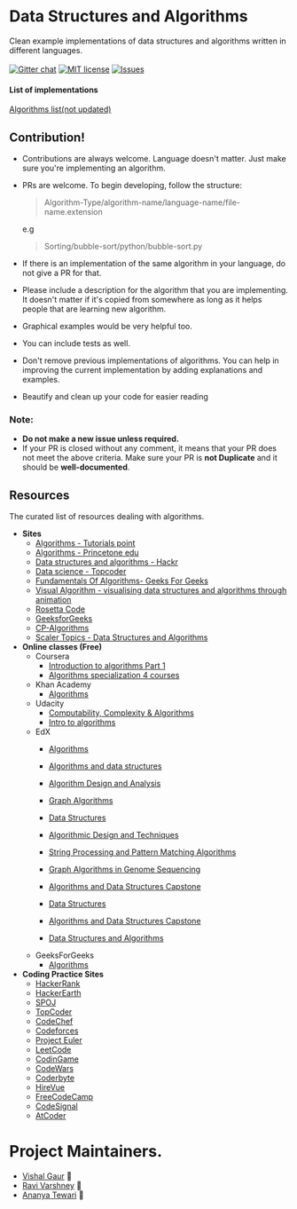 # Data Structures and Algorithms 
Clean example implementations of data structures and algorithms written in different languages.
<br><br>
[![Gitter chat](https://badges.gitter.im/VAR-solutions/Algorithms.png)](https://gitter.im/VAR-solutions/Algorithms "Gitter chat")
[![MIT license](http://img.shields.io/badge/license-MIT-brightgreen.svg)](http://opensource.org/licenses/MIT)
[![Issues](http://img.shields.io/github/issues/VAR-solutions/Algorithms.svg)](https://github.com/VAR-solutions/Algorithms/issues)
#### List of implementations

[Algorithms list(not updated)](#)

## Contribution!
 * Contributions are always welcome. Language doesn't matter. Just make sure you're implementing an algorithm.
 * PRs are welcome. To begin developing, follow the structure:

   > Algorithm-Type/algorithm-name/language-name/file-name.extension
   
   e.g
   > Sorting/bubble-sort/python/bubble-sort.py

 * If there is an implementation of the same algorithm in your language, do not give a PR for that.
 * Please include a description for the algorithm that you are implementing. It doesn't matter if it's copied from somewhere as long as it helps people that are learning new algorithm.
 * Graphical examples would be very helpful too.
 * You can include tests as well.
 * Don't remove previous implementations of algorithms. You can help in improving the current implementation by adding explanations and examples.
 * Beautify and clean up your code for easier reading
 
 ### Note:
 * **Do not make a new issue unless required.**
 * If your PR is closed without any comment, it means that your PR does not meet the above criteria. Make sure your PR is **not Duplicate** and it should be **well-documented**.


## Resources

 The curated list of resources dealing with algorithms.

 * **Sites**
   * [Algorithms - Tutorials point](https://www.tutorialspoint.com/data_structures_algorithms/index.htm)
   * [Algorithms - Princetone edu](http://algs4.cs.princeton.edu/home/)
   * [Data structures and algorithms - Hackr](https://hackr.io/tutorials/learn-data-structures-algorithms)
   * [Data science - Topcoder](https://www.topcoder.com/community/data-science/data-science-tutorials/)
   * [Fundamentals Of Algorithms- Geeks For Geeks](http://www.geeksforgeeks.org/fundamentals-of-algorithms/)
   * [Visual Algorithm - visualising data structures and algorithms through animation](https://visualgo.net/en)
   * [Rosetta Code](http://rosettacode.org/wiki/Rosetta_Code)
   * [GeeksforGeeks](https://www.geeksforgeeks.org)
   * [CP-Algorithms](https://cp-algorithms.com)
   * [Scaler Topics - Data Structures and Algorithms](https://www.scaler.com/topics/data-structures/)
* **Online classes (Free)**
  * Coursera 
      * [Introduction to algorithms Part 1](https://www.coursera.org/learn/algorithms-part1)
      * [Algorithms specialization 4 courses](https://www.coursera.org/specializations/algorithms)
   * Khan Academy 
     * [Algorithms](https://www.khanacademy.org/computing/computer-science/algorithms)
   * Udacity
      * [Computability, Complexity & Algorithms](https://www.udacity.com/course/computability-complexity-algorithms--ud061)
      * [Intro to algorithms](https://www.udacity.com/course/intro-to-algorithms--cs215)
   * EdX
      * [Algorithms](https://www.edx.org/course/algorithms-iitbombayx-cs213-3x-0)
      * [Algorithms and data structures](https://www.edx.org/course/algorithms-data-structures-microsoft-dev285x)
     * [Algorithm Design and Analysis](https://courses.edx.org/courses/course-v1:PennX+SD3x+2T2017/course/)
     * [Graph Algorithms](https://www.edx.org/course/graph-algorithms-uc-san-diegox-algs202x)
     * [Data Structures](https://www.edx.org/course/data-structures-uc-san-diegox-algs201x)
      * [Algorithmic Design and Techniques](https://www.edx.org/course/algorithmic-design-techniques-uc-san-diegox-algs200x)
     * [String Processing and Pattern Matching Algorithms](https://www.edx.org/course/string-processing-pattern-matching-uc-san-diegox-algs204x)
     * [Graph Algorithms in Genome Sequencing](https://www.edx.org/course/graph-algorithms-genome-sequencing-uc-san-diegox-algs206x)

     * [Algorithms and Data Structures Capstone](https://www.edx.org/course/algorithms-data-structures-capstone-uc-san-diegox-algs207x)
     * [Data Structures](https://www.youtube.com/user/mycodeschool)
     * [Algorithms and Data Structures Capstone](https://www.edx.org/course/algorithms-data-structures-capstone-uc-san-diegox-algs207x) 
     * [Data Structures and Algorithms](https://www.programiz.com/dsa)
   * GeeksForGeeks
     * [Algorithms](https://www.geeksforgeeks.org/fundamentals-of-algorithms/)
 * **Coding Practice Sites**
    * [HackerRank](https://www.hackerrank.com/)
    * [HackerEarth](https://www.hackerearth.com/)
    * [SPOJ](http://www.spoj.com/)
    * [TopCoder](https://www.topcoder.com/)
    * [CodeChef](https://www.codechef.com/)
    * [Codeforces](http://codeforces.com/)
    * [Project Euler](https://projecteuler.net/)
    * [LeetCode](https://leetcode.com/)
    * [CodinGame](https://www.codingame.com/)
    * [CodeWars](https://codewars.com/)
    * [Coderbyte](https://www.coderbyte.com/)
    * [HireVue](https://www.hirevue.com/)
    * [FreeCodeCamp](https://www.freecodecamp.org/)
    * [CodeSignal](https://codesignal.com/)
    * [AtCoder](https://atcoder.jp/)
    
# Project Maintainers.
* [Vishal Gaur](https://github.com/i-vishi) :tada:<br>
* [Ravi Varshney](https://github.com/ravivarshney01) :tada:<br>
* [Ananya Tewari](https://github.com/antew7) :tada:<br>
